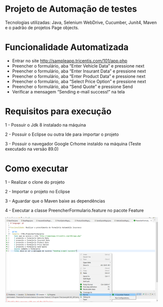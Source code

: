 # Projeto de Automação de testes
Tecnologias utilizadas: Java, Selenium WebDrive, Cucumber, Junit4, Maven e o padrão de projetos Page objects.

# Funcionalidade Automatizada 
* Entrar no site http://sampleapp.tricentis.com/101/app.php
* Preencher o formulário, aba “Enter Vehicle Data” e pressione next
* Preencher o formulário, aba “Enter Insurant Data” e pressione next
* Preencher o formulário, aba “Enter Product Data” e pressione next
* Preencher o formulário, aba “Select Price Option” e pressione next
* Preencher o formulário, aba “Send Quote” e pressione Send
* Verificar a mensagem “Sending e-mail success!” na tela

# Requisitos para execução 
1 - Possuir o Jdk 8 instalado na máquina

2 - Possuir o Eclipse ou outra Ide para importar o projeto

3 - Possuir o navegador Google Crhome instaldo na máquina (Teste executado na versão 89.0)

# Como executar 
1 - Realizar o clone do projeto

2 - Importar o projeto no Eclipse 

3 - Aguardar que o Maven baixe as dependências 

4 - Executar a classe PreencherFormulario.feature no pacote Feature

![alt text](https://github.com/matheus6874/testeSelenium/blob/main/testeSelenium/src/main/resources/execucao.PNG?raw=true)




